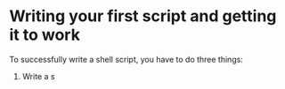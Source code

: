 # Writing your first script and getting it to work
To successfully write a shell script, you have to do three things:
1. Write a s
<!--stackedit_data:
eyJoaXN0b3J5IjpbMTkyOTIyMDQ1OF19
-->